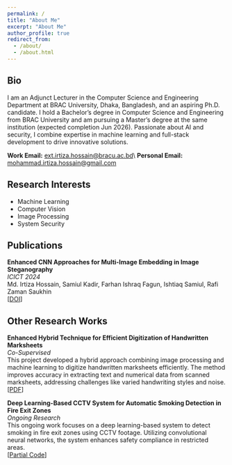 ```yaml
---
permalink: /
title: "About Me"
excerpt: "About Me"
author_profile: true
redirect_from: 
  - /about/
  - /about.html
---
```


## Bio
I am an Adjunct Lecturer in the Computer Science and Engineering Department at BRAC University, Dhaka, Bangladesh, and an aspiring Ph.D. candidate. I hold a Bachelor’s degree in Computer Science and Engineering from BRAC University and am pursuing a Master’s degree at the same institution (expected completion Jun 2026). Passionate about AI and security, I combine expertise in machine learning and full-stack development to drive innovative solutions.

**Work Email:** [ext.irtiza.hossain@bracu.ac.bd](mailto:ext.irtiza.hossain@bracu.ac.bd)\\
**Personal Email:** [mohammad.irtiza.hossain@gmail.com](mailto:mohammad.irtiza.hossain@gmail.com)

## Research Interests
- Machine Learning
- Computer Vision
- Image Processing
- System Security

## Publications
**Enhanced CNN Approaches for Multi-Image Embedding in Image Steganography**  
*ICICT 2024*  
Md. Irtiza Hossain, Samiul Kadir, Farhan Ishraq Fagun, Ishtiaq Samiul, Rafi Zaman Saukhin  
[[DOI](https://doi.org/10.1109/ICICT64387.2024.10839645)]

## Other Research Works
**Enhanced Hybrid Technique for Efficient Digitization of Handwritten Marksheets**  
*Co-Supervised*  
This project developed a hybrid approach combining image processing and machine learning to digitize handwritten marksheets efficiently. The method improves accuracy in extracting text and numerical data from scanned marksheets, addressing challenges like varied handwriting styles and noise.  
[[PDF](https://drive.google.com/file/d/1sCsJQzjazVS8di7PaYUKv3fyF1CcbnfH/view)]  

**Deep Learning-Based CCTV System for Automatic Smoking Detection in Fire Exit Zones**  
*Ongoing Research*  
This ongoing work focuses on a deep learning-based system to detect smoking in fire exit zones using CCTV footage. Utilizing convolutional neural networks, the system enhances safety compliance in restricted areas.  
[[Partial Code](https://colab.research.google.com/drive/1Ctjm4OhLPzwEQM_Q-gb4W2WnJU7mnTaJ?usp=sharing)]